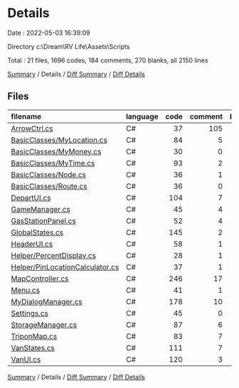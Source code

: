 # Details

Date : 2022-05-03 16:39:09

Directory c:\Dream\RV Life\Assets\Scripts

Total : 21 files,  1696 codes, 184 comments, 270 blanks, all 2150 lines

[Summary](results.md) / Details / [Diff Summary](diff.md) / [Diff Details](diff-details.md)

## Files
| filename | language | code | comment | blank | total |
| :--- | :--- | ---: | ---: | ---: | ---: |
| [ArrowCtrl.cs](/ArrowCtrl.cs) | C# | 37 | 105 | 12 | 154 |
| [BasicClasses/MyLocation.cs](/BasicClasses/MyLocation.cs) | C# | 84 | 5 | 12 | 101 |
| [BasicClasses/MyMoney.cs](/BasicClasses/MyMoney.cs) | C# | 30 | 0 | 7 | 37 |
| [BasicClasses/MyTime.cs](/BasicClasses/MyTime.cs) | C# | 93 | 2 | 15 | 110 |
| [BasicClasses/Node.cs](/BasicClasses/Node.cs) | C# | 36 | 1 | 8 | 45 |
| [BasicClasses/Route.cs](/BasicClasses/Route.cs) | C# | 36 | 0 | 7 | 43 |
| [DepartUI.cs](/DepartUI.cs) | C# | 104 | 7 | 16 | 127 |
| [GameManager.cs](/GameManager.cs) | C# | 45 | 4 | 6 | 55 |
| [GasStationPanel.cs](/GasStationPanel.cs) | C# | 52 | 4 | 14 | 70 |
| [GlobalStates.cs](/GlobalStates.cs) | C# | 145 | 2 | 20 | 167 |
| [HeaderUI.cs](/HeaderUI.cs) | C# | 58 | 1 | 11 | 70 |
| [Helper/PercentDisplay.cs](/Helper/PercentDisplay.cs) | C# | 28 | 1 | 5 | 34 |
| [Helper/PinLocationCalculator.cs](/Helper/PinLocationCalculator.cs) | C# | 37 | 1 | 6 | 44 |
| [MapController.cs](/MapController.cs) | C# | 246 | 17 | 30 | 293 |
| [Menu.cs](/Menu.cs) | C# | 41 | 1 | 9 | 51 |
| [MyDialogManager.cs](/MyDialogManager.cs) | C# | 178 | 10 | 22 | 210 |
| [Settings.cs](/Settings.cs) | C# | 45 | 0 | 7 | 52 |
| [StorageManager.cs](/StorageManager.cs) | C# | 87 | 6 | 18 | 111 |
| [TriponMap.cs](/TriponMap.cs) | C# | 83 | 7 | 12 | 102 |
| [VanStates.cs](/VanStates.cs) | C# | 111 | 7 | 12 | 130 |
| [VanUI.cs](/VanUI.cs) | C# | 120 | 3 | 21 | 144 |

[Summary](results.md) / Details / [Diff Summary](diff.md) / [Diff Details](diff-details.md)